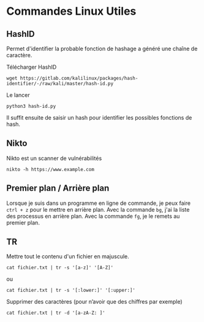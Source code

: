 # Commandes Linux Utiles

## HashID

Permet d'identifier la probable fonction de hashage a généré une chaîne de caractère.

Télécharger HashID

`wget https://gitlab.com/kalilinux/packages/hash-identifier/-/raw/kali/master/hash-id.py`

Le lancer

`python3 hash-id.py`

Il suffit ensuite de saisir un hash pour identifier les possibles fonctions de hash.

## Nikto

Nikto est un scanner de vulnérabilités

`nikto -h https://www.example.com`

## Premier plan / Arrière plan

Lorsque je suis dans un programme en ligne de commande, je peux faire `ctrl + z` pour le mettre en arrière plan. 
Avec la commande `bg`, j'ai la liste des processus en arrière plan.
Avec la commande `fg`, je le remets au premier plan.

## TR

Mettre tout le contenu d'un fichier en majuscule.

`cat fichier.txt | tr -s '[a-z]' '[A-Z]'`

ou

`cat fichier.txt | tr -s '[:lower:]' '[:upper:]'`

Supprimer des caractères (pour n’avoir que des chiffres par exemple)

`cat fichier.txt | tr -d '[a-zA-Z: ]'`